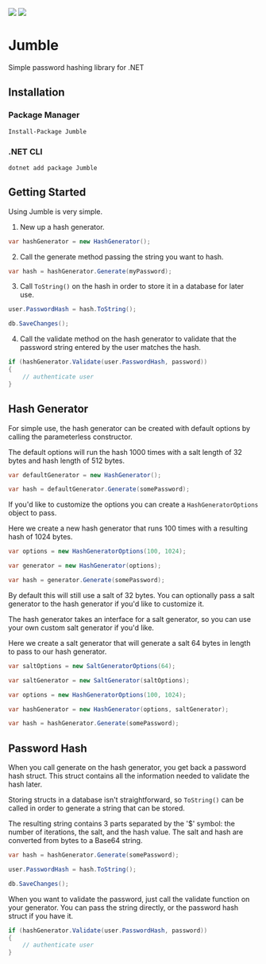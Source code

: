 [![](https://img.shields.io/nuget/v/Jumble.svg)](https://www.nuget.org/packages/Jumble) [![](https://img.shields.io/nuget/vpre/Jumble.svg)](https://www.nuget.org/packages/Jumble)

# Jumble
Simple password hashing library for .NET

## Installation
### Package Manager
`Install-Package Jumble`

### .NET CLI
`dotnet add package Jumble`

## Getting Started
Using Jumble is very simple. 

1. New up a hash generator.
```csharp
var hashGenerator = new HashGenerator();
```

2. Call the generate method passing the string you want to hash.
```csharp
var hash = hashGenerator.Generate(myPassword);
```

3. Call `ToString()` on the hash in order to store it in a database for later use.
```csharp
user.PasswordHash = hash.ToString();

db.SaveChanges();
```

4. Call the validate method on the hash generator to validate that the password string entered by the user matches the hash.
```csharp
if (hashGenerator.Validate(user.PasswordHash, password))
{
    // authenticate user
}
```

## Hash Generator
For simple use, the hash generator can be created with default options by calling the parameterless constructor.

The default options will run the hash 1000 times with a salt length of 32 bytes and hash length of 512 bytes.
```csharp
var defaultGenerator = new HashGenerator();

var hash = defaultGenerator.Generate(somePassword);
```

If you'd like to customize the options you can create a `HashGeneratorOptions` object to pass.

Here we create a new hash generator that runs 100 times with a resulting hash of 1024 bytes.
```csharp
var options = new HashGeneratorOptions(100, 1024);

var generator = new HashGenerator(options);

var hash = generator.Generate(somePassword);
```

By default this will still use a salt of 32 bytes. You can optionally pass a salt generator to the hash generator if you'd like to customize it.

The hash generator takes an interface for a salt generator, so you can use your own custom salt generator if you'd like.

Here we create a salt generator that will generate a salt 64 bytes in length to pass to our hash generator.
```csharp
var saltOptions = new SaltGeneratorOptions(64);

var saltGenerator = new SaltGenerator(saltOptions);

var options = new HashGeneratorOptions(100, 1024);

var hashGenerator = new HashGenerator(options, saltGenerator);

var hash = hashGenerator.Generate(somePassword);
```

## Password Hash
When you call generate on the hash generator, you get back a password hash struct. This struct contains all the information needed to validate the hash later.

Storing structs in a database isn't straightforward, so `ToString()` can be called in order to generate a string that can be stored.

The resulting string contains 3 parts separated by the '$' symbol: the number of iterations, the salt, and the hash value. The salt and hash are converted from bytes to a Base64 string.
```csharp
var hash = hashGenerator.Generate(somePassword);

user.PasswordHash = hash.ToString();

db.SaveChanges();
```

When you want to validate the password, just call the validate function on your generator. You can pass the string directly, or the password hash struct if you have it.
```csharp
if (hashGenerator.Validate(user.PasswordHash, password))
{
    // authenticate user
}
```
